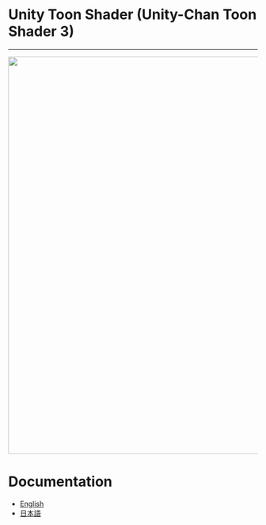 ﻿
# Unity Toon Shader (Unity-Chan Toon Shader 3)
---
<img width = "800" src="./com.unity.toonshader/Documentation~/images/SDUnitychan_URP.png?raw=true">


# Documentation
- [English](./com.unity.toonshader/Documentation~/TableOfContents.md)
- [日本語](./com.unity.toonshader/Documentation~/TableOfContents.md)


